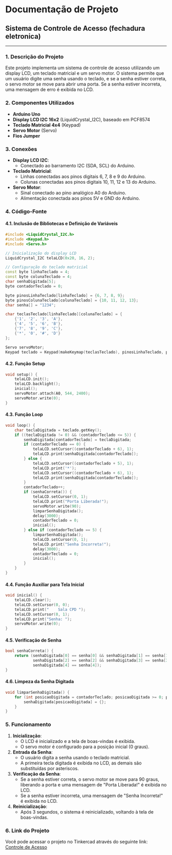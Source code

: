 # Documentação de Projeto

## Sistema de Controle de Acesso (fechadura eletronica)

---

### 1. **Descrição do Projeto**
Este projeto implementa um sistema de controle de acesso utilizando um display LCD, um teclado matricial e um servo motor. O sistema permite que um usuário digite uma senha usando o teclado, e se a senha estiver correta, o servo motor se move para abrir uma porta. Se a senha estiver incorreta, uma mensagem de erro é exibida no LCD.

### 2. **Componentes Utilizados**
- **Arduino Uno**
- **Display LCD I2C 16x2** (LiquidCrystal_I2C), baseado em PCF8574
- **Teclado Matricial 4x4** (Keypad)
- **Servo Motor** (Servo)
- **Fios Jumper**

### 3. **Conexões**
- **Display LCD I2C**:
  - Conectado ao barramento I2C (SDA, SCL) do Arduino.
- **Teclado Matricial**:
  - Linhas conectadas aos pinos digitais 6, 7, 8 e 9 do Arduino.
  - Colunas conectadas aos pinos digitais 10, 11, 12 e 13 do Arduino.
- **Servo Motor**:
  - Sinal conectado ao pino analógico A0 do Arduino.
  - Alimentação conectada aos pinos 5V e GND do Arduino.

### 4. **Código-Fonte**

#### 4.1. **Inclusão de Bibliotecas e Definição de Variáveis**
```cpp
#include <LiquidCrystal_I2C.h>
#include <Keypad.h>
#include <Servo.h>

// Inicialização do display LCD
LiquidCrystal_I2C telaLCD(0x20, 16, 2);

// Configuração do teclado matricial
const byte linhaTeclado = 4;
const byte colunaTeclado = 4;
char senhaDigitada[5];
byte contadorTeclado = 0;

byte pinosLinhaTeclado[linhaTeclado] = {6, 7, 8, 9};
byte pinosColunaTeclado[colunaTeclado] = {10, 11, 12, 13};
char senha[] = "1234";

char teclasTeclado[linhaTeclado][colunaTeclado] = {
    {'1', '2', '3', 'A'},
    {'4', '5', '6', 'B'},
    {'7', '8', '9', 'C'},
    {'*', '0', '#', 'D'}
};

Servo servoMotor;
Keypad teclado = Keypad(makeKeymap(teclasTeclado), pinosLinhaTeclado, pinosColunaTeclado, linhaTeclado, colunaTeclado);
```

#### 4.2. **Função Setup**
```cpp
void setup() {
    telaLCD.init();
    telaLCD.backlight();
    inicial();
    servoMotor.attach(A0, 544, 2400);
    servoMotor.write(0);
}
```

#### 4.3. **Função Loop**
```cpp
void loop() {
    char teclaDigitada = teclado.getKey();
    if ((teclaDigitada != 0) && (contadorTeclado <= 5)) {
        senhaDigitada[contadorTeclado] = teclaDigitada;
        if (contadorTeclado == 0) {
            telaLCD.setCursor((contadorTeclado + 6), 1);
            telaLCD.print(senhaDigitada[contadorTeclado]);
        } else {
            telaLCD.setCursor((contadorTeclado + 5), 1);
            telaLCD.print('*');
            telaLCD.setCursor((contadorTeclado + 6), 1);
            telaLCD.print(senhaDigitada[contadorTeclado]);
        }
        contadorTeclado++;
        if (senhaCorreta()) {
            telaLCD.setCursor(0, 1);
            telaLCD.print("Porta Liberada!");
            servoMotor.write(90);
            limparSenhaDigitada();
            delay(3000);
            contadorTeclado = 0;
            inicial();
        } else if (contadorTeclado == 5) {
            limparSenhaDigitada();
            telaLCD.setCursor(0, 1);
            telaLCD.print("Senha Incorreta!");
            delay(3000);
            contadorTeclado = 0;
            inicial();
        }
    }
}
```

#### 4.4. **Função Auxiliar para Tela Inicial**
```cpp
void inicial() {
    telaLCD.clear();
    telaLCD.setCursor(0, 0);
    telaLCD.print("    Sala CPD ");
    telaLCD.setCursor(0, 1);
    telaLCD.print("Senha: ");
    servoMotor.write(0);
}
```

#### 4.5. **Verificação de Senha**
```cpp
bool senhaCorreta() {
    return (senhaDigitada[0] == senha[0] && senhaDigitada[1] == senha[1] &&
            senhaDigitada[2] == senha[2] && senhaDigitada[3] == senha[3] &&
            senhaDigitada[4] == senha[4]);
}
```

#### 4.6. **Limpeza da Senha Digitada**
```cpp
void limparSenhaDigitada() {
    for (int posicaoDigitada = contadorTeclado; posicaoDigitada >= 0; posicaoDigitada--) {
        senhaDigitada[posicaoDigitada] = {};
    }
}
```

### 5. **Funcionamento**
1. **Inicialização**:
   - O LCD é inicializado e a tela de boas-vindas é exibida.
   - O servo motor é configurado para a posição inicial (0 graus).
2. **Entrada da Senha**:
   - O usuário digita a senha usando o teclado matricial.
   - A primeira tecla digitada é exibida no LCD, as demais são substituídas por asteriscos.
3. **Verificação da Senha**:
   - Se a senha estiver correta, o servo motor se move para 90 graus, liberando a porta e uma mensagem de "Porta Liberada!" é exibida no LCD.
   - Se a senha estiver incorreta, uma mensagem de "Senha Incorreta!" é exibida no LCD.
4. **Reinicialização**:
   - Após 3 segundos, o sistema é reinicializado, voltando à tela de boas-vindas.

### 6. **Link do Projeto**
Você pode acessar o projeto no Tinkercad através do seguinte link: [Controle de Acesso](https://www.tinkercad.com/things/5p0LftADbbh-controle-de-acesso)
